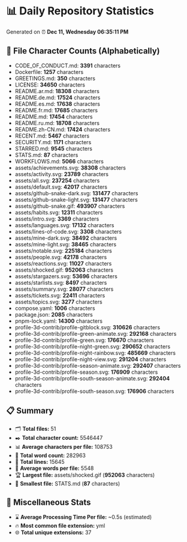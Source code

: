 # 📊 Daily Repository Statistics
Generated on ⏰ **Dec 11, Wednesday 06:35:11 PM**

## 📂 File Character Counts (Alphabetically)
- CODE_OF_CONDUCT.md: **3391** characters
- Dockerfile: **1257** characters
- GREETINGS.md: **350** characters
- LICENSE: **34650** characters
- README.ar.md: **18308** characters
- README.de.md: **17524** characters
- README.es.md: **17638** characters
- README.fr.md: **17685** characters
- README.md: **17454** characters
- README.ru.md: **18708** characters
- README.zh-CN.md: **17424** characters
- RECENT.md: **5467** characters
- SECURITY.md: **1171** characters
- STARRED.md: **9545** characters
- STATS.md: **87** characters
- WORKFLOWS.md: **5066** characters
- assets/achievements.svg: **38308** characters
- assets/activity.svg: **23789** characters
- assets/all.svg: **237254** characters
- assets/default.svg: **42017** characters
- assets/github-snake-dark.svg: **131477** characters
- assets/github-snake-light.svg: **131477** characters
- assets/github-snake.gif: **493907** characters
- assets/habits.svg: **12311** characters
- assets/intro.svg: **3369** characters
- assets/languages.svg: **17132** characters
- assets/lines-of-code.svg: **3308** characters
- assets/mine-dark.svg: **38492** characters
- assets/mine-light.svg: **38465** characters
- assets/notable.svg: **225184** characters
- assets/people.svg: **42178** characters
- assets/reactions.svg: **11027** characters
- assets/shocked.gif: **952063** characters
- assets/stargazers.svg: **53696** characters
- assets/starlists.svg: **8497** characters
- assets/summary.svg: **28077** characters
- assets/tickets.svg: **22411** characters
- assets/topics.svg: **3277** characters
- compose.yaml: **1006** characters
- package.json: **2085** characters
- pnpm-lock.yaml: **14300** characters
- profile-3d-contrib/profile-gitblock.svg: **310626** characters
- profile-3d-contrib/profile-green-animate.svg: **292168** characters
- profile-3d-contrib/profile-green.svg: **176670** characters
- profile-3d-contrib/profile-night-green.svg: **290652** characters
- profile-3d-contrib/profile-night-rainbow.svg: **485669** characters
- profile-3d-contrib/profile-night-view.svg: **291204** characters
- profile-3d-contrib/profile-season-animate.svg: **292407** characters
- profile-3d-contrib/profile-season.svg: **176909** characters
- profile-3d-contrib/profile-south-season-animate.svg: **292404** characters
- profile-3d-contrib/profile-south-season.svg: **176906** characters

## 📋 Summary
- 🗂️ **Total files:** 51
- ✒️ **Total character count:** 5546447
- 📊 **Average characters per file:** 108753
- 📝 **Total word count:** 282963
- 🧾 **Total lines:** 15645
- 📐 **Average words per file:** 5548
- 🏆 **Largest file:** assets/shocked.gif (**952063** characters)
- 🥉 **Smallest file:** STATS.md (**87** characters)

## 🌟 Miscellaneous Stats
- ⌛ **Average Processing Time Per file:** ~0.5s (estimated)
- 🔥 **Most common file extension:** yml
- 🌐 **Total unique extensions:** 37
